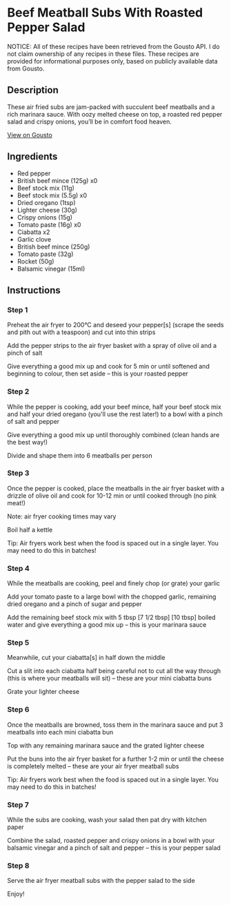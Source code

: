 # Beef Meatball Subs With Roasted Pepper Salad

NOTICE: All of these recipes have been retrieved from the Gousto API. I do not claim ownership of any recipes in these files. These recipes are provided for informational purposes only, based on publicly available data from Gousto.

## Description

These air fried subs are jam-packed with succulent beef meatballs and a rich marinara sauce. With oozy melted cheese on top, a roasted red pepper salad and crispy onions, you’ll be in comfort food heaven. 

[View on Gousto](https://www.gousto.co.uk/recipes/cookbook/beef-meatball-subs-with-roasted-pepper-salad)

## Ingredients

- Red pepper
- British beef mince (125g) x0
- Beef stock mix (11g)
- Beef stock mix (5.5g) x0
- Dried oregano (1tsp)
- Lighter cheese (30g)
- Crispy onions (15g)
- Tomato paste (16g) x0
- Ciabatta x2
- Garlic clove
- British beef mince (250g)
- Tomato paste (32g)
- Rocket (50g)
- Balsamic vinegar (15ml)

## Instructions


### Step 1

Preheat the air fryer to 200°C and deseed your pepper[s] (scrape the seeds and pith out with a teaspoon) and cut into thin strips

Add the pepper strips to the air fryer basket with a spray of olive oil and a pinch of salt

Give everything a good mix up and cook for 5 min or until softened and beginning to colour, then set aside – this is your roasted pepper


### Step 2

While the pepper is cooking, add your beef mince, half your beef stock mix and half your dried oregano (you'll use the rest later!) to a bowl with a pinch of salt and pepper

Give everything a good mix up until thoroughly combined (clean hands are the best way!)

Divide and shape them into 6 meatballs per person


### Step 3

Once the pepper is cooked, place the meatballs in the air fryer basket with a drizzle of olive oil and cook for 10-12 min or until cooked through (no pink meat!)

Note: air fryer cooking times may vary

Boil half a kettle

Tip: Air fryers work best when the food is spaced out in a single layer. You may need to do this in batches!


### Step 4

While the meatballs are cooking, peel and finely chop (or grate) your garlic

Add your tomato paste to a large bowl with the chopped garlic, remaining dried oregano and a pinch of sugar and pepper

Add the remaining beef stock mix with 5 tbsp <span class="text-purple">[7 1/2 tbsp]</span> <span class="text-danger">[10 tbsp] </span>boiled water and give everything a good mix up – this is your marinara sauce


### Step 5

Meanwhile, cut your ciabatta[s] in half down the middle

Cut a slit into each ciabatta half being careful not to cut all the way through (this is where your meatballs will sit) – these are your mini ciabatta buns

Grate your lighter cheese


### Step 6

Once the meatballs are browned, toss them in the marinara sauce and put 3 meatballs into each mini ciabatta bun

Top with any remaining marinara sauce and the grated lighter cheese

Put the buns into the air fryer basket for a further 1-2 min or until the cheese is completely melted – these are your air fryer meatball subs

Tip: Air fryers work best when the food is spaced out in a single layer. You may need to do this in batches!


### Step 7

While the subs are cooking, wash your salad then pat dry with kitchen paper

Combine the salad, roasted pepper and crispy onions in a bowl with your balsamic vinegar and a pinch of salt and pepper – this is your pepper salad

### Step 8

Serve the air fryer meatball subs with the pepper salad to the side

Enjoy!

